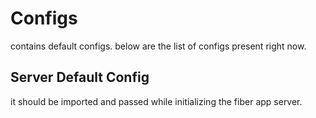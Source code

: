 # Configs

contains default configs. below are the list of configs present right now.

## Server Default Config

it should be imported and passed while initializing the
fiber app server.